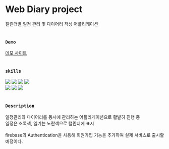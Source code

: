 <div>
  
# Web Diary project
캘린더별 일정 관리 및 다이어리 작성 어플리케이션
<br/>
<br/>
### `Demo`
<a href="https://web-diary-e3eb7.web.app/">데모 사이트</a>
<br/>
<br/>
### `skills`
<img src="https://img.shields.io/badge/React-61dafb?style=flat&logo=React&logoColor=white"/>
<img src="https://img.shields.io/badge/Recoil-3578e5?style=flat"/>
<img src="https://img.shields.io/badge/firebase-FFCA28?style=flat&logo=firebase&logoColor=white"/>
<img src="https://img.shields.io/badge/styled components-DB7093?style=flat&logo=styled-components&logoColor=white"/>
<br/>
<a href="https://web-diary-e3eb7.web.app"><img src="https://img.shields.io/badge/Git Actions-2088FF?style=flat&logo=GitHub Actions&logoColor=white"/></a>
<a href="https://web-diary-e3eb7.web.app"><img src="https://img.shields.io/badge/FullCalendar-2b5ea4?style=flat&logo=Google Calendar&logoColor=white"/></a>
<a href="https://web-diary-e3eb7.web.app"><img src="https://img.shields.io/badge/react icon-e91e63?style=flat&logo=React&logoColor=white"/></a>


<br/>
<br/>
  
### `Description`
  일정관리와 다이어리를 동시에 관리하는 어플리케이션으로 활발히 진행 중<br/>
  일정은 초록색, 일기는 노란색으로 캘린더에 표시<br/>
  <br/>
  firebase의 Authentication을 사용해 회원가입 기능을 추가하여 실제 서비스로 출시할 예정이다.
</div>
